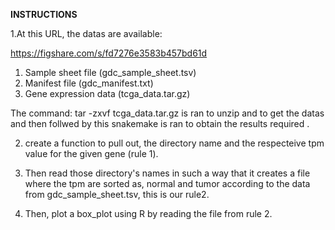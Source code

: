 **INSTRUCTIONS**

1.At this URL, the datas are available:

https://figshare.com/s/fd7276e3583b457bd61d

1) Sample sheet file (gdc_sample_sheet.tsv)
2) Manifest file (gdc_manifest.txt)
3) Gene expression data (tcga_data.tar.gz)

The command: tar -zxvf tcga_data.tar.gz is ran to unzip and to get the datas and then follwed by this snakemake is ran to obtain the results required .
   
2.  create a function to pull out, the directory name and the respecteive tpm value for the given gene (rule 1).

3. Then read those directory's names in such a way that it creates a file where the tpm are sorted as, normal and tumor according to the data from gdc_sample_sheet.tsv, this is our rule2.

4.  Then, plot a box_plot using R by reading the file from rule 2.
